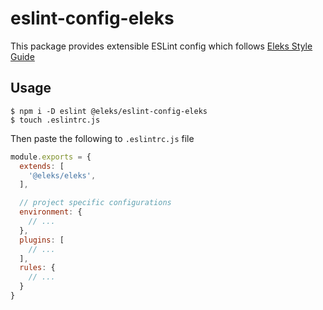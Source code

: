 eslint-config-eleks
===================

This package provides extensible ESLint config which follows [Eleks Style Guide](https://github.com/eleks-front-end/js-styleguide)


## Usage

    $ npm i -D eslint @eleks/eslint-config-eleks
    $ touch .eslintrc.js

Then paste the following to ```.eslintrc.js``` file

```javascript
module.exports = {
  extends: [
    '@eleks/eleks',
  ],

  // project specific configurations
  environment: {
    // ...
  },
  plugins: [
    // ...
  ],
  rules: {
    // ...
  }
}
```
